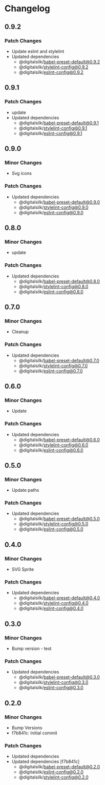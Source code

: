 # Changelog

## 0.9.2

### Patch Changes

- Update eslint and stylelint
- Updated dependencies
  - @digitalsilk/babel-preset-default@0.9.2
  - @digitalsilk/stylelint-config@0.9.2
  - @digitalsilk/eslint-config@0.9.2

## 0.9.1

### Patch Changes

- update
- Updated dependencies
  - @digitalsilk/babel-preset-default@0.9.1
  - @digitalsilk/stylelint-config@0.9.1
  - @digitalsilk/eslint-config@0.9.1

## 0.9.0

### Minor Changes

- Svg icons

### Patch Changes

- Updated dependencies
  - @digitalsilk/babel-preset-default@0.9.0
  - @digitalsilk/stylelint-config@0.9.0
  - @digitalsilk/eslint-config@0.9.0

## 0.8.0

### Minor Changes

- update

### Patch Changes

- Updated dependencies
  - @digitalsilk/babel-preset-default@0.8.0
  - @digitalsilk/stylelint-config@0.8.0
  - @digitalsilk/eslint-config@0.8.0

## 0.7.0

### Minor Changes

- Cleanup

### Patch Changes

- Updated dependencies
  - @digitalsilk/babel-preset-default@0.7.0
  - @digitalsilk/stylelint-config@0.7.0
  - @digitalsilk/eslint-config@0.7.0

## 0.6.0

### Minor Changes

- Update

### Patch Changes

- Updated dependencies
  - @digitalsilk/babel-preset-default@0.6.0
  - @digitalsilk/stylelint-config@0.6.0
  - @digitalsilk/eslint-config@0.6.0

## 0.5.0

### Minor Changes

- Update paths

### Patch Changes

- Updated dependencies
  - @digitalsilk/babel-preset-default@0.5.0
  - @digitalsilk/stylelint-config@0.5.0
  - @digitalsilk/eslint-config@0.5.0

## 0.4.0

### Minor Changes

- SVG Sprite

### Patch Changes

- Updated dependencies
  - @digitalsilk/babel-preset-default@0.4.0
  - @digitalsilk/stylelint-config@0.4.0
  - @digitalsilk/eslint-config@0.4.0

## 0.3.0

### Minor Changes

- Bump version - test

### Patch Changes

- Updated dependencies
  - @digitalsilk/babel-preset-default@0.3.0
  - @digitalsilk/stylelint-config@0.3.0
  - @digitalsilk/eslint-config@0.3.0

## 0.2.0

### Minor Changes

- Bump Versions
- f7b841c: Initial commit

### Patch Changes

- Updated dependencies
- Updated dependencies [f7b841c]
  - @digitalsilk/babel-preset-default@0.2.0
  - @digitalsilk/eslint-config@0.2.0
  - @digitalsilk/stylelint-config@0.2.0
